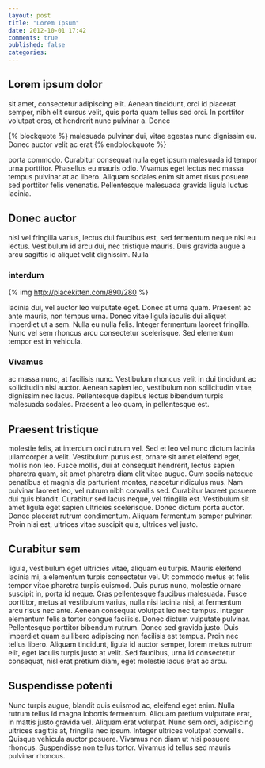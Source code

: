 ```yaml
---
layout: post
title: "Lorem Ipsum"
date: 2012-10-01 17:42
comments: true
published: false
categories:
---
```


## Lorem ipsum dolor

sit amet, consectetur adipiscing elit. Aenean tincidunt, orci id placerat semper, nibh elit cursus velit, quis porta quam tellus sed orci. In porttitor volutpat eros, et hendrerit nunc pulvinar a. Donec

{% blockquote %}
 malesuada pulvinar dui, vitae egestas nunc dignissim eu. Donec auctor velit ac erat
{% endblockquote %}

 porta commodo. Curabitur consequat nulla eget ipsum malesuada id tempor urna porttitor. Phasellus eu mauris odio. Vivamus eget lectus nec massa tempus pulvinar at ac libero. Aliquam sodales enim sit amet risus posuere sed porttitor felis venenatis. Pellentesque malesuada gravida ligula luctus lacinia.

## Donec auctor

nisl vel fringilla varius, lectus dui faucibus est, sed fermentum neque nisl eu lectus. Vestibulum id arcu dui, nec tristique mauris. Duis gravida augue a arcu sagittis id aliquet velit dignissim. Nulla

### interdum

{% img http://placekitten.com/890/280 %}

lacinia dui, vel auctor leo vulputate eget. Donec at urna quam. Praesent ac ante mauris, non tempus urna. Donec vitae ligula iaculis dui aliquet imperdiet ut a sem. Nulla eu nulla felis. Integer fermentum laoreet fringilla. Nunc vel sem rhoncus arcu consectetur scelerisque. Sed elementum tempor est in vehicula.

### Vivamus

ac massa nunc, at facilisis nunc. Vestibulum rhoncus velit in dui tincidunt ac sollicitudin nisi auctor. Aenean sapien leo, vestibulum non sollicitudin vitae, dignissim nec lacus. Pellentesque dapibus lectus bibendum turpis malesuada sodales. Praesent a leo quam, in pellentesque est.

## Praesent tristique

molestie felis, at interdum orci rutrum vel. Sed et leo vel nunc dictum lacinia ullamcorper a velit. Vestibulum purus est, ornare sit amet eleifend eget, mollis non leo. Fusce mollis, dui at consequat hendrerit, lectus sapien pharetra quam, sit amet pharetra diam elit vitae augue. Cum sociis natoque penatibus et magnis dis parturient montes, nascetur ridiculus mus. Nam pulvinar laoreet leo, vel rutrum nibh convallis sed. Curabitur laoreet posuere dui quis blandit. Curabitur sed lacus neque, vel fringilla est. Vestibulum sit amet ligula eget sapien ultricies scelerisque. Donec dictum porta auctor. Donec placerat rutrum condimentum. Aliquam fermentum semper pulvinar. Proin nisi est, ultrices vitae suscipit quis, ultrices vel justo.

## Curabitur sem

ligula, vestibulum eget ultricies vitae, aliquam eu turpis. Mauris eleifend lacinia mi, a elementum turpis consectetur vel. Ut commodo metus et felis tempor vitae pharetra turpis euismod. Duis purus nunc, molestie ornare suscipit in, porta id neque. Cras pellentesque faucibus malesuada. Fusce porttitor, metus at vestibulum varius, nulla nisi lacinia nisi, at fermentum arcu risus nec ante. Aenean consequat volutpat leo nec tempus. Integer elementum felis a tortor congue facilisis. Donec dictum vulputate pulvinar. Pellentesque porttitor bibendum rutrum. Donec sed gravida justo. Duis imperdiet quam eu libero adipiscing non facilisis est tempus. Proin nec tellus libero. Aliquam tincidunt, ligula id auctor semper, lorem metus rutrum elit, eget iaculis turpis justo at velit. Sed faucibus, urna id consectetur consequat, nisl erat pretium diam, eget molestie lacus erat ac arcu.

## Suspendisse potenti

Nunc turpis augue, blandit quis euismod ac, eleifend eget enim. Nulla rutrum tellus id magna lobortis fermentum. Aliquam pretium vulputate erat, in mattis justo gravida vel. Aliquam erat volutpat. Nunc sem orci, adipiscing ultrices sagittis at, fringilla nec ipsum. Integer ultrices volutpat convallis. Quisque vehicula auctor posuere. Vivamus non diam ut nisi posuere rhoncus. Suspendisse non tellus tortor. Vivamus id tellus sed mauris pulvinar rhoncus.
